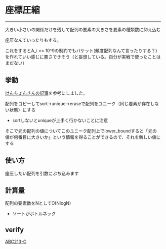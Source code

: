 # 座標圧縮
***

大きい小さいの関係だけを残して配列の要素の大きさを要素の種類数に抑え込む

座圧なんていったりもする。

これをするとA_i <= 10^9の制約でもバケット(頻度配列なんて言ったりする？)を作れていい感じに悪さできそう（と妄想している。自分が実戦で使ったことはまだない）

## 挙動
[けんちょんさんの記事](https://drken1215.hatenablog.com/entry/2021/08/09/235400)を参考にしました。

配列をコピーしてsort->unique->eraseで配列をユニーク（同じ要素が存在しない状態）にする
- sortしないとuniqueが上手く行かないことに注意

そこで元の配列の値についてこのユニーク配列上でlower_boundすると「元の値が何番目に大きいか」という情報を得ることができるので、それを新しい値にする

## 使い方
座圧したい配列を引数にぶち込みます


## 計算量
配列の要素数をNとしてO(NlogN)
- ソートがボトルネック

## verify
[ABC213-C](https://atcoder.jp/contests/abc213/submissions/33050129)
